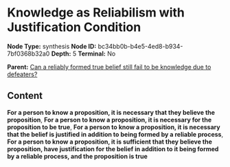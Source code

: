 # Knowledge as Reliabilism with Justification Condition

**Node Type:** synthesis
**Node ID:** bc34bb0b-b4e5-4ed8-b934-7bf0368b32a0
**Depth:** 5
**Terminal:** No

**Parent:** [Can a reliably formed true belief still fail to be knowledge due to defeaters?](can-a-reliably-formed-true-belief-still-fail-to-be-knowledge-due-to-defeaters-antithesis-31b47ac5-da51-4877-afe8-513386858e07.md)

## Content

**For a person to know a proposition, it is necessary that they believe the proposition**, **For a person to know a proposition, it is necessary for the proposition to be true**, **For a person to know a proposition, it is necessary that the belief is justified in addition to being formed by a reliable process**, **For a person to know a proposition, it is sufficient that they believe the proposition, have justification for the belief in addition to it being formed by a reliable process, and the proposition is true**
